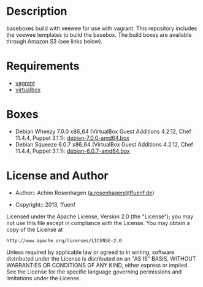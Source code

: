 Description
===========

baseboxes build with veewee for use with vagrant.
This repository includes the veewee templates to build the basebox.
The build boxes are available through Amazon S3 (see links below).

Requirements
============

* [vagrant](http://vagrantup.com)
* [virtualbox](https://www.virtualbox.org/)

Boxes
=====

* Debian Wheezy 7.0.0 x86_64 (VirtualBox Guest Additions 4.2.12, Chef 11.4.4, Puppet 3.1.1): [debian-7.0.0-amd64.box](https://s3-eu-west-1.amazonaws.com/ffuenf-vagrant-boxes/debian-7.0.0-amd64.box)
* Debian Squeeze 6.0.7 x86_64 (VirtualBox Guest Additions 4.2.12, Chef 11.4.4, Puppet 3.1.1): [debian-6.0.7-amd64.box](https://s3-eu-west-1.amazonaws.com/ffuenf-vagrant-boxes/debian-6.0.7-amd64.box)

License and Author
==================

- Author:: Achim Rosenhagen (<a.rosenhagen@ffuenf.de>)

- Copyright:: 2013, ffuenf

Licensed under the Apache License, Version 2.0 (the "License");
you may not use this file except in compliance with the License.
You may obtain a copy of the License at

    http://www.apache.org/licenses/LICENSE-2.0

Unless required by applicable law or agreed to in writing, software
distributed under the License is distributed on an "AS IS" BASIS,
WITHOUT WARRANTIES OR CONDITIONS OF ANY KIND, either express or implied.
See the License for the specific language governing permissions and
limitations under the License.